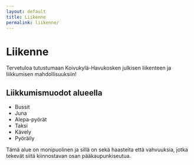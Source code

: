 ```yaml
---
layout: default
title: Liikenne
permalink: liikenne/
---
```


# Liikenne

Tervetuloa tutustumaan Koivukylä-Havukosken julkisen liikenteen ja liikkumisen mahdollisuuksiin!

## Liikkumismuodot alueella

- Bussit  
- Juna  
- Alepa-pyörät  
- Taksi  
- Kävely  
- Pyöräily  

Tämä alue on monipuolinen ja sillä on sekä haasteita että vahvuuksia, jotka tekevät siitä kiinnostavan osan pääkaupunkiseutua.


